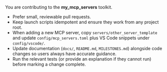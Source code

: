 You are contributing to the **my_mcp_servers** toolkit.

- Prefer small, reviewable pull requests.
- Keep launch scripts idempotent and ensure they work from any project root.
- When adding a new MCP server, copy `servers/other_server_template` and update
  `config/mcp_servers.toml` plus VS Code snippets under `config/vscode/`.
- Update documentation (`docs/`, `README.md`, `MILESTONES.md`) alongside code
  changes so users always have accurate guidance.
- Run the relevant tests (or provide an explanation if they cannot run) before
  marking a change complete.
